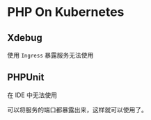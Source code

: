# PHP On Kubernetes

## Xdebug

使用 `Ingress` 暴露服务无法使用

## PHPUnit

在 IDE 中无法使用

可以将服务的端口都暴露出来，这样就可以使用了。
